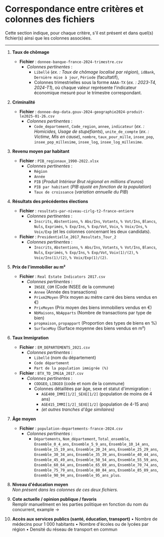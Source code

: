 # Correspondance entre critères et colonnes des fichiers

Cette section indique, pour chaque critère, s'il est présent et dans quel(s) fichier(s) ainsi que les colonnes associées.

---

1. **Taux de chômage**  
   - **Fichier** : `donnee-banque-france-2024-trimestre.csv`  
     - *Colonnes pertinentes* :  
       - `Libellé` (*ex. : Taux de chômage localisé par région*), `idBank`, `Dernière mise à jour`, `Période` (facultatif),  
       - Colonnes trimestrielles sous la forme `AAAA-TX` (*ex. : 2023-T4, 2024-T1*), où chaque valeur représente l'indicateur économique mesuré pour le trimestre correspondant.

2. **Criminalité**  
   - **Fichier** : `donnee-dep-data.gouv-2024-geographie2024-produit-le2025-01-26.csv`  
     - *Colonnes pertinentes* :  
       - `Code_departement`, `Code_region`, `annee`, `indicateur` (*ex. : Homicides, Usage de stupéfiants*), `unite_de_compte` (*ex. : Victime, Mis en cause*), `nombre`, `taux_pour_mille`, `insee_pop`, `insee_pop_millesime`, `insee_log`, `insee_log_millesime`.

3. **Revenu moyen par habitant**  
   - **Fichier** : `PIB_regionaux_1990-2022.xlsx`  
      - *Colonnes pertinentes* :  
         - `Région`  
         - `Année`  
         - `PIB` (*Produit Intérieur Brut régional en millions d'euros*)  
         - `PIB par habitant` (*PIB ajusté en fonction de la population*)  
         - `Taux de croissance` (*variation annuelle du PIB*)  

4. **Résultats des précédentes élections**  
   - **Fichier** : `resultats-par-niveau-cirlg-t2-france-entiere`  
     - *Colonnes pertinentes* :  
       - `Inscrits`, `Abstentions`, `% Abs/Ins`, `Votants`, `% Vot/Ins`, `Blancs`, `Nuls`, `Exprimés`, `% Exp/Ins`, `% Exp/Vot`, `Voix`, `% Voix/Ins`, `% Voix/Exp` (et les colonnes concernant les deux candidats).  
   - **Fichier** : `Presidentielle_2017_Resultats_Tour_2`  
     - *Colonnes pertinentes* :  
       - `Inscrits`, `Abstentions`, `% Abs/Ins`, `Votants`, `% Vot/Ins`, `Blancs`, `Nuls`, `Exprimés`, `% Exp/Ins`, `% Exp/Vot`, `Voix(1)/(2)`, `% Voix/Ins(1)/(2)`, `% Voix/Exp(1)/(2)`.

5. **Prix de l'immobilier au m²**  
   - **Fichier** : `Real Estate Indicators 2017.csv`  
     - *Colonnes pertinentes* :  
       - `INSEE_COM` (Code INSEE de la commune)
       - `Annee` (Année des transactions)
       - `Prixm2Moyen` (Prix moyen au mètre carré des biens vendus en €)
       - `PrixMoyen` (Prix moyen des biens immobiliers vendus en €)
       - `NbMaisons`, `NbApparts` (Nombre de transactions par type de bien)
       - `propmaison`, `propappart` (Proportion des types de biens en %)
       - `SurfaceMoy` (Surface moyenne des biens vendus en m²)

6. **Taux Immigration**  
   - **Fichier** : `EM_DEPARTEMENTS_2021.csv`
     - *Colonnes pertinentes* :
       - `Libellé` (nom du département)
       - `Code département`
       - `Part de la population immigrée (%)` 
   - **Fichier** : `BTX_TD_IMG1A_2017.csv`
     - *Colonnes pertinentes* :
       - `CODGEO`, `LIBGEO` (code et nom de la commune)
       - Colonnes détaillées par âge, sexe et statut d'immigration :
         - `AGE400_IMMI[1/2]_SEXE[1/2]` (population de moins de 4 ans)
         - `AGE415_IMMI[1/2]_SEXE[1/2]` (population de 4-15 ans)
         - *(et autres tranches d'âge similaires)*

7. **Âge moyen**  
   - **Fichier** : `population-departements-france-2024.csv`  
     - *Colonnes pertinentes* :  
       - `Départements`, `Nom_département`, `Total_ensemble`, `Ensemble_0_4_ans`, `Ensemble_5_9_ans`, `Ensemble_10_14_ans`, `Ensemble_15_19_ans`, `Ensemble_20_24_ans`, `Ensemble_25_29_ans`, `Ensemble_30_34_ans`, `Ensemble_35_39_ans`, `Ensemble_40_44_ans`, `Ensemble_45_49_ans`, `Ensemble_50_54_ans`, `Ensemble_55_59_ans`, `Ensemble_60_64_ans`, `Ensemble_65_69_ans`, `Ensemble_70_74_ans`, `Ensemble_75_79_ans`, `Ensemble_80_84_ans`, `Ensemble_85_89_ans`, `Ensemble_90_94_ans`, `Ensemble_95_ans_plus`.

8. **Niveau d'éducation moyen**  
   *Non présent dans les colonnes de ces deux fichiers.*

9. **Cote actuelle / opinion publique / favoris**  
   Remplir manuellment en les parties politique en fonction du nom du concurrent, example ->

10. **Accès aux services publics (santé, éducation, transport)**
	•	Nombre de médecins pour 1 000 habitants
	•	Nombre d'écoles ou de lycées par région
	•	Densité du réseau de transport en commun

